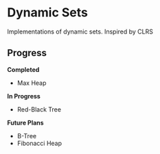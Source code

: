 # Dynamic Sets
Implementations of dynamic sets.
Inspired by CLRS

## Progress

**Completed**
- Max Heap

**In Progress**
- Red-Black Tree

**Future Plans**
- B-Tree
- Fibonacci Heap
